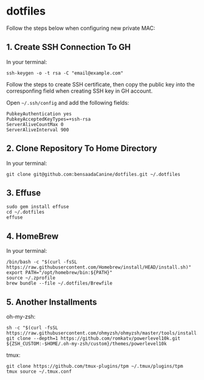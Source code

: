# dotfiles

Follow the steps below when configuring new private MAC:

## 1. Create SSH Connection To GH

In your terminal:

```
ssh-keygen -o -t rsa -C "email@example.com"
```

Follow the steps to create SSH certificate, then copy the public key into the
corresponfing field when creating SSH key in GH account.

Open `~/.ssh/config` and add the following fields:

```
PubkeyAuthentication yes
PubkeyAcceptedKeyTypes=+ssh-rsa
ServerAliveCountMax 0
ServerAliveInterval 900
```

## 2. Clone Repository To Home Directory

In your terminal:

```
git clone git@github.com:bensaadaCanine/dotfiles.git ~/.dotfiles
```

## 3. Effuse

```
sudo gem install effuse
cd ~/.dotfiles
effuse
```

## 4. HomeBrew

In your terminal:

```
/bin/bash -c "$(curl -fsSL https://raw.githubusercontent.com/Homebrew/install/HEAD/install.sh)"
export PATH="/opt/homebrew/bin:${PATH}"
source ~/.zprofile
brew bundle --file ~/.dotfiles/Brewfile
```

## 5. Another Installments

oh-my-zsh:

```
sh -c "$(curl -fsSL https://raw.githubusercontent.com/ohmyzsh/ohmyzsh/master/tools/install.sh)"
git clone --depth=1 https://github.com/romkatv/powerlevel10k.git ${ZSH_CUSTOM:-$HOME/.oh-my-zsh/custom}/themes/powerlevel10k
```

tmux:

```
git clone https://github.com/tmux-plugins/tpm ~/.tmux/plugins/tpm
tmux source ~/.tmux.conf
```
